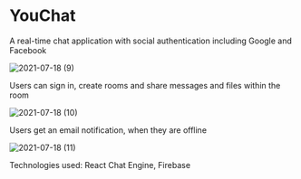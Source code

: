 # YouChat

A real-time chat application with social authentication including Google and Facebook

![2021-07-18 (9)](https://user-images.githubusercontent.com/65605807/126060773-f5c76fbd-330e-4521-b233-859722c2a3ba.png)


Users can sign in, create rooms and share messages and files within the room

![2021-07-18 (10)](https://user-images.githubusercontent.com/65605807/126060774-731efbfa-9db6-4fa7-a4da-9bf936c54e9c.png)


Users get an email notification, when they are offline

![2021-07-18 (11)](https://user-images.githubusercontent.com/65605807/126060711-c52b0271-53fd-497d-ada1-2cd55479e1f3.png)


Technologies used: React Chat Engine, Firebase




